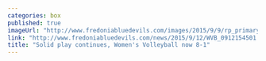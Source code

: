 ```yaml
---
categories: box
published: true
imageUrl: "http://www.fredoniabluedevils.com/images/2015/9/9/rp_primary_Falk_3892.JPG"
link: "http://www.fredoniabluedevils.com/news/2015/9/12/WVB_0912154501.aspx"
title: "Solid play continues, Women's Volleyball now 8-1"
---
```


